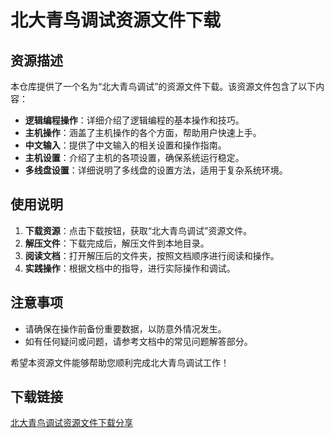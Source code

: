 # 北大青鸟调试资源文件下载

## 资源描述

本仓库提供了一个名为“北大青鸟调试”的资源文件下载。该资源文件包含了以下内容：

- **逻辑编程操作**：详细介绍了逻辑编程的基本操作和技巧。
- **主机操作**：涵盖了主机操作的各个方面，帮助用户快速上手。
- **中文输入**：提供了中文输入的相关设置和操作指南。
- **主机设置**：介绍了主机的各项设置，确保系统运行稳定。
- **多线盘设置**：详细说明了多线盘的设置方法，适用于复杂系统环境。

## 使用说明

1. **下载资源**：点击下载按钮，获取“北大青鸟调试”资源文件。
2. **解压文件**：下载完成后，解压文件到本地目录。
3. **阅读文档**：打开解压后的文件夹，按照文档顺序进行阅读和操作。
4. **实践操作**：根据文档中的指导，进行实际操作和调试。

## 注意事项

- 请确保在操作前备份重要数据，以防意外情况发生。
- 如有任何疑问或问题，请参考文档中的常见问题解答部分。

希望本资源文件能够帮助您顺利完成北大青鸟调试工作！

## 下载链接

[北大青鸟调试资源文件下载分享](https://pan.quark.cn/s/f5a8e262626e)